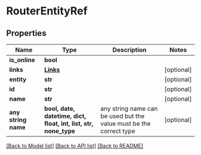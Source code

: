 # RouterEntityRef


## Properties
Name | Type | Description | Notes
------------ | ------------- | ------------- | -------------
**is_online** | **bool** |  | 
**links** | [**Links**](Links.md) |  | [optional] 
**entity** | **str** |  | [optional] 
**id** | **str** |  | [optional] 
**name** | **str** |  | [optional] 
**any string name** | **bool, date, datetime, dict, float, int, list, str, none_type** | any string name can be used but the value must be the correct type | [optional]

[[Back to Model list]](../README.md#documentation-for-models) [[Back to API list]](../README.md#documentation-for-api-endpoints) [[Back to README]](../README.md)


